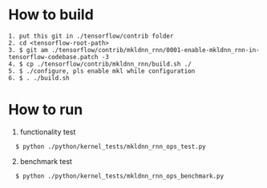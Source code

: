 # How to build
```shell
1. put this git in ./tensorflow/contrib folder
2. cd <tensorflow-root-path>
3. $ git am ./tensorflow/contrib/mkldnn_rnn/0001-enable-mkldnn_rnn-in-tensorflow-codebase.patch -3
4. $ cp ./tensorflow/contrib/mkldnn_rnn/build.sh ./
5. $ ./configure, pls enable mkl while configuration
6. $ . ./build.sh
```

# How to run
1. functionality test
```shell
  $ python ./python/kernel_tests/mkldnn_rnn_ops_test.py
```
2. benchmark test
```shell
  $ python ./python/kernel_tests/mkldnn_rnn_ops_benchmark.py
```
